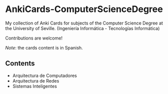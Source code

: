 
# AnkiCards-ComputerScienceDegree

My collection of Anki Cards for subjects of the Computer Science Degree at the University of Seville. (Ingeniería Informática - Tecnologías Informática)

Contributions are welcome!

_Note_: the cards content is in Spanish.


## Contents

 - Arquitectura de Computadores
 - Arquitectura de Redes
 - Sistemas Inteligentes
